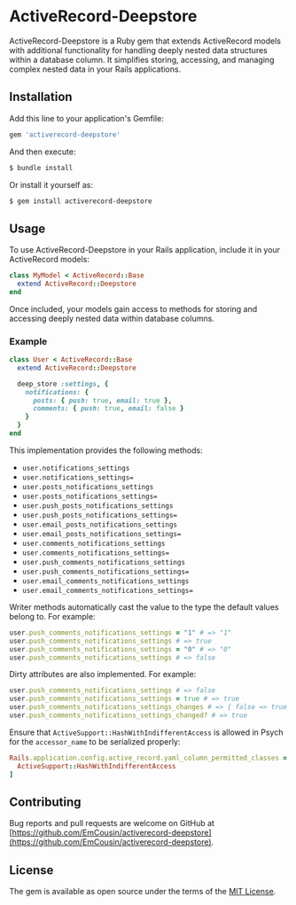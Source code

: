 # ActiveRecord-Deepstore

ActiveRecord-Deepstore is a Ruby gem that extends ActiveRecord models with additional functionality for handling deeply nested data structures within a database column. It simplifies storing, accessing, and managing complex nested data in your Rails applications.

## Installation

Add this line to your application's Gemfile:

```ruby
gem 'activerecord-deepstore'
```

And then execute:

```bash
$ bundle install
```

Or install it yourself as:

```bash
$ gem install activerecord-deepstore
```

## Usage

To use ActiveRecord-Deepstore in your Rails application, include it in your ActiveRecord models:

```ruby
class MyModel < ActiveRecord::Base
  extend ActiveRecord::Deepstore
end
```

Once included, your models gain access to methods for storing and accessing deeply nested data within database columns.

### Example

```ruby
class User < ActiveRecord::Base
  extend ActiveRecord::Deepstore

  deep_store :settings, {
    notifications: {
      posts: { push: true, email: true },
      comments: { push: true, email: false }
    }
  }
end
```

This implementation provides the following methods:

- `user.notifications_settings`
- `user.notifications_settings=`
- `user.posts_notifications_settings`
- `user.posts_notifications_settings=`
- `user.push_posts_notifications_settings`
- `user.push_posts_notifications_settings=`
- `user.email_posts_notifications_settings`
- `user.email_posts_notifications_settings=`
- `user.comments_notifications_settings`
- `user.comments_notifications_settings=`
- `user.push_comments_notifications_settings`
- `user.push_comments_notifications_settings=`
- `user.email_comments_notifications_settings`
- `user.email_comments_notifications_settings=`

Writer methods automatically cast the value to the type the default values belong to. For example:

```ruby
user.push_comments_notifications_settings = "1" # => "1"
user.push_comments_notifications_settings # => true
user.push_comments_notifications_settings = "0" # => "0"
user.push_comments_notifications_settings # => false
```

Dirty attributes are also implemented. For example:

```ruby
user.push_comments_notifications_settings # => false
user.push_comments_notifications_settings = true # => true
user.push_comments_notifications_settings_changes # => { false => true }
user.push_comments_notifications_settings_changed? # => true
```

Ensure that `ActiveSupport::HashWithIndifferentAccess` is allowed in Psych for the `accessor_name` to be serialized properly:

```ruby
Rails.application.config.active_record.yaml_column_permitted_classes = [
  ActiveSupport::HashWithIndifferentAccess
]
```

## Contributing

Bug reports and pull requests are welcome on GitHub at [https://github.com/EmCousin/activerecord-deepstore](https://github.com/EmCousin/activerecord-deepstore).

## License

The gem is available as open source under the terms of the [MIT License](https://opensource.org/licenses/MIT).
